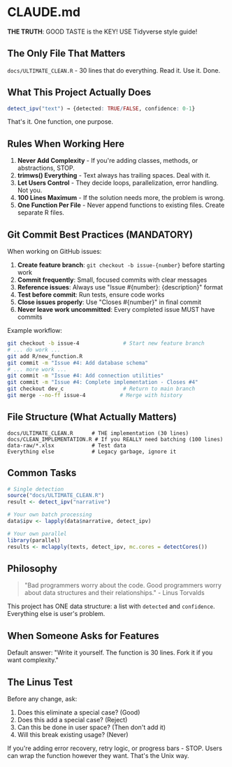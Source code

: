 # CLAUDE.md

**THE TRUTH**: GOOD TASTE is the KEY!
USE Tidyverse style guide!


## The Only File That Matters

`docs/ULTIMATE_CLEAN.R` - 30 lines that do everything. Read it. Use it. Done.

## What This Project Actually Does

```r
detect_ipv("text") → {detected: TRUE/FALSE, confidence: 0-1}
```

That's it. One function, one purpose.

## Rules When Working Here

1. **Never Add Complexity** - If you're adding classes, methods, or abstractions, STOP.
2. **trimws() Everything** - Text always has trailing spaces. Deal with it.
3. **Let Users Control** - They decide loops, parallelization, error handling. Not you.
4. **100 Lines Maximum** - If the solution needs more, the problem is wrong.
5. **One Function Per File** - Never append functions to existing files. Create separate R files.

## Git Commit Best Practices (MANDATORY)

When working on GitHub issues:
1. **Create feature branch**: `git checkout -b issue-{number}` before starting work
2. **Commit frequently**: Small, focused commits with clear messages
3. **Reference issues**: Always use "Issue #{number}: {description}" format
4. **Test before commit**: Run tests, ensure code works
5. **Close issues properly**: Use "Closes #{number}" in final commit
6. **Never leave work uncommitted**: Every completed issue MUST have commits

Example workflow:
```bash
git checkout -b issue-4              # Start new feature branch
# ... do work ...
git add R/new_function.R
git commit -m "Issue #4: Add database schema"
# ... more work ...
git commit -m "Issue #4: Add connection utilities"
git commit -m "Issue #4: Complete implementation - Closes #4"
git checkout dev_c                   # Return to main branch
git merge --no-ff issue-4           # Merge with history
```

## File Structure (What Actually Matters)

```
docs/ULTIMATE_CLEAN.R      # THE implementation (30 lines)
docs/CLEAN_IMPLEMENTATION.R # If you REALLY need batching (100 lines)
data-raw/*.xlsx            # Test data
Everything else            # Legacy garbage, ignore it
```

## Common Tasks

```r
# Single detection
source("docs/ULTIMATE_CLEAN.R")
result <- detect_ipv("narrative")

# Your own batch processing
data$ipv <- lapply(data$narrative, detect_ipv)

# Your own parallel
library(parallel)
results <- mclapply(texts, detect_ipv, mc.cores = detectCores())
```

## Philosophy

> "Bad programmers worry about the code. Good programmers worry about data structures and their relationships." - Linus Torvalds

This project has ONE data structure: a list with `detected` and `confidence`. Everything else is user's problem.

## When Someone Asks for Features

Default answer: "Write it yourself. The function is 30 lines. Fork it if you want complexity."

## The Linus Test

Before any change, ask:
1. Does this eliminate a special case? (Good)
2. Does this add a special case? (Reject)
3. Can this be done in user space? (Then don't add it)
4. Will this break existing usage? (Never)

If you're adding error recovery, retry logic, or progress bars - STOP. Users can wrap the function however they want. That's the Unix way.